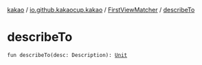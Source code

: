 [kakao](../../index.md) / [io.github.kakaocup.kakao](../index.md) / [FirstViewMatcher](index.md) / [describeTo](./describe-to.md)

# describeTo

`fun describeTo(desc: Description): `[`Unit`](https://kotlinlang.org/api/latest/jvm/stdlib/kotlin/-unit/index.html)